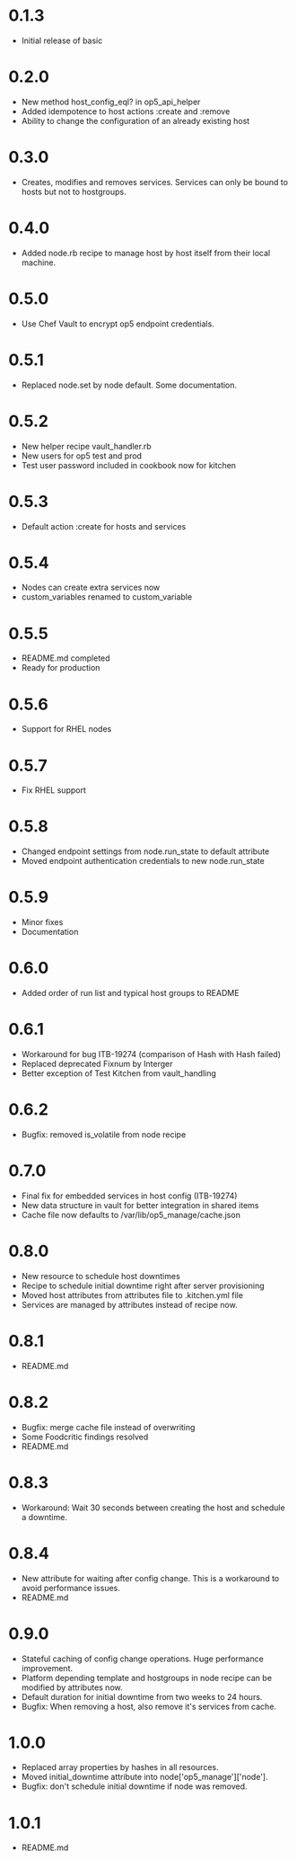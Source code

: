 # 0.1.3

- Initial release of basic

# 0.2.0

- New method host_config_eql? in op5_api_helper
- Added idempotence to host actions :create and :remove
- Ability to change the configuration of an already existing host

# 0.3.0

- Creates, modifies and removes services. Services can only be bound to hosts but not to hostgroups.

# 0.4.0

- Added node.rb recipe to manage host by host itself from their local machine.

# 0.5.0

- Use Chef Vault to encrypt op5 endpoint credentials.

# 0.5.1

- Replaced node.set by node default. Some documentation.

# 0.5.2

- New helper recipe vault_handler.rb
- New users for op5 test and prod
- Test user password included in cookbook now for kitchen

# 0.5.3

- Default action :create for hosts and services

# 0.5.4

- Nodes can create extra services now
- custom_variables renamed to custom_variable

# 0.5.5

- README.md completed
- Ready for production

# 0.5.6

- Support for RHEL nodes
 
# 0.5.7

- Fix RHEL support

# 0.5.8

- Changed endpoint settings from node.run_state to default attribute
- Moved endpoint authentication credentials to new node.run_state

# 0.5.9

- Minor fixes
- Documentation

# 0.6.0

- Added order of run list and typical host groups to README

# 0.6.1

- Workaround for bug ITB-19274 (comparison of Hash with Hash failed)
- Replaced deprecated Fixnum by Interger
- Better exception of Test Kitchen from vault_handling

# 0.6.2

- Bugfix: removed is_volatile from node recipe

# 0.7.0

- Final fix for embedded services in host config (ITB-19274)
- New data structure in vault for better integration in shared items
- Cache file now defaults to /var/lib/op5_manage/cache.json

# 0.8.0

- New resource to schedule host downtimes
- Recipe to schedule initial downtime right after server provisioning
- Moved host attributes from attributes file to .kitchen.yml file
- Services are managed by attributes instead of recipe now.

# 0.8.1

- README.md

# 0.8.2

- Bugfix: merge cache file instead of overwriting 
- Some Foodcritic findings resolved
- README.md

# 0.8.3

- Workaround: Wait 30 seconds between creating the host and schedule a downtime.

# 0.8.4

- New attribute for waiting after config change. This is a workaround to avoid performance issues.
- README.md

# 0.9.0

- Stateful caching of config change operations. Huge performance improvement.
- Platform depending template and hostgroups in node recipe can be modified by attributes now.
- Default duration for initial downtime from two weeks to 24 hours.
- Bugfix: When removing a host, also remove it's services from cache.

# 1.0.0

- Replaced array properties by hashes in all resources.
- Moved initial_downtime attribute into node\['op5_manage'\]\['node'\].
- Bugfix: don't schedule initial downtime if node was removed.

# 1.0.1

- README.md
